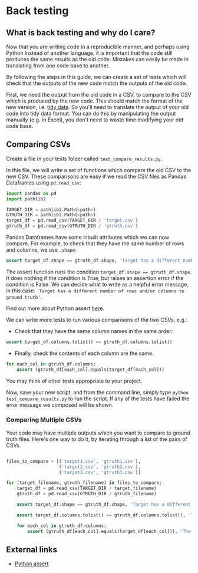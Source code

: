 # Back testing

## What is back testing and why do I care? <a name="what"></a>

Now that you are writing code in a reproducible manner, and perhaps using Python instead of another language, it is important that the code still produces the same results as the old code. Mistakes can easily be made in translating from one code base to another.

By following the steps in this guide, we can create a set of tests which will check that the outputs of the new code match the outputs of the old code.

First, we need the output from the old code in a CSV, to compare to the CSV which is produced by the new code. This should match the format of the new version, i.e. [tidy data][1]. So you'll need to translate the output of your old code into tidy data format. You can do this by manipulating the output manually (e.g. in Excel), you don't need to waste time modifying your old code base.

## Comparing CSVs

Create a file in your tests folder called `test_compare_results.py`.

In this file, we will write a set of functions which compare the old CSV to the new CSV. These comparisons are easy if we read the CSV files as Pandas Dataframes using `pd.read_csv`:

```Python
import pandas as pd
import pathlib2

TARGET_DIR = pathlib2.Path(<path>)
GTRUTH_DIR = pathlib2.Path(<path>)
target_df = pd.read_csv(TARGET_DIR / 'target.csv')
gtruth_df = pd.read_csv(GTRUTH_DIR / 'gtruth.csv')
```

Pandas Dataframes have some inbuilt attributes which we can now compare. For example, to check that they have the same number of rows and columns, we use `.shape`:

```Python
assert target_df.shape == gtruth_df.shape, 'Target has a different number of rows and/or columns to ground truth'
```

The assert function runs the condition `target_df.shape == gtruth_df.shape`. It does nothing if the condition is True, but raises an assertion error if the condition is False. We can decide what to write as a helpful error message, in this case: `'Target has a different number of rows and/or columns to ground truth'`.

Find out more about Python assert [here](https://www.w3schools.com/python/ref_keyword_assert.asp).

We can write more tests to run various comparisons of the two CSVs, e.g.:

- Check that they have the same column names in the same order:

```python
assert target_df.columns.tolist() == gtruth_df.columns.tolist()
```

- Finally, check the contents of each column are the same.

```Python
for each_col in gtruth_df.columns:
    assert (gtruth_df[each_col].equals(target_df[each_col]))
```

You may think of other tests appropriate to your project.

Now, save your new script, and from the command line, simply type `python test_compare_results.py` to run the script. If any of the tests have failed the error message we composed will be shown.

### Comparing Multiple CSVs

Your code may have multiple outputs which you want to compare to ground truth files.
Here's one way to do it, by iterating through a list of the pairs of CSVs.

```python

files_to_compare = [('target1.csv', 'gtruth1.csv'),
                    ('target2.csv', 'gtruth2.csv'),
                    ('target3.csv', 'gtruth3.csv')]

for (target_filename, gtruth_filename) in files_to_compare:
    target_df = pd.read_csv(TARGET_DIR / target_filename)
    gtruth_df = pd.read_csv(GTRUTH_DIR / gtruth_filename)

    assert target_df.shape == gtruth_df.shape, 'Target has a different number of rows and/or columns to ground truth'

    assert target_df.columns.tolist() == gtruth_df.columns.tolist(), 'Target has different column names to ground truth'

    for each_col in gtruth_df.columns:
        assert (gtruth_df[each_col].equals(target_df[each_col])), 'The contents of the columns are different'
```

## External links

- [Python assert](https://www.w3schools.com/python/ref_keyword_assert.asp)

[1]: ../../implementing_RAP/tidy-data.md
